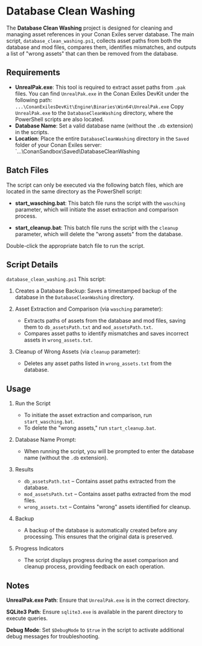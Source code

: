 # Database Clean Washing

The **Database Clean Washing** project is designed for cleaning and managing asset references in your Conan Exiles server database. The main script, `database_clean_washing.ps1`, collects asset paths from both the database and mod files, compares them, identifies mismatches, and outputs a list of "wrong assets" that can then be removed from the database.

## Requirements
- **UnrealPak.exe**: This tool is required to extract asset paths from `.pak` files. You can find `UnrealPak.exe` in the Conan Exiles DevKit under the following path: `...\ConanExilesDevKit\Engine\Binaries\Win64\UnrealPak.exe`
Copy `UnrealPak.exe` to the `DatabaseCleanWashing` directory, where the PowerShell scripts are also located.
- **Database Name**: Set a valid database name (without the `.db` extension) in the scripts.
- **Location**: Place the entire `DatabaseCleanWashing` directory in the `Saved` folder of your Conan Exiles server: `...\ConanSandbox\Saved\DatabaseCleanWashing

## Batch Files
The script can only be executed via the following batch files, which are located in the same directory as the PowerShell script:

- **start_wasching.bat**: This batch file runs the script with the `wasching` parameter, which will initiate the asset extraction and comparison process.

- **start_cleanup.bat**: This batch file runs the script with the `cleanup` parameter, which will delete the "wrong assets" from the database.

Double-click the appropriate batch file to run the script.

## Script Details
`database_clean_washing.ps1`
This script:

1. Creates a Database Backup: Saves a timestamped backup of the database in the `DatabaseCleanWashing` directory.

2. Asset Extraction and Comparison (via `wasching` parameter):

   - Extracts paths of assets from the database and mod files, saving them to `db_assetsPath.txt` and `mod_assetsPath.txt`.
   - Compares asset paths to identify mismatches and saves incorrect assets in `wrong_assets.txt`.
3. Cleanup of Wrong Assets (via `cleanup` parameter):

   - Deletes any asset paths listed in `wrong_assets.txt` from the database.
## Usage
1. Run the Script

   - To initiate the asset extraction and comparison, run `start_wasching.bat`.
   - To delete the "wrong assets," run `start_cleanup.bat`.
2. Database Name Prompt:

   - When running the script, you will be prompted to enter the database name (without the `.db` extension).
3. Results

   - `db_assetsPath.txt` – Contains asset paths extracted from the database.
   - `mod_assetsPath.txt` – Contains asset paths extracted from the mod files.
   - `wrong_assets.txt` – Contains "wrong" assets identified for cleanup.
4. Backup

   - A backup of the database is automatically created before any processing. This ensures that the original data is preserved.
5. Progress Indicators

   - The script displays progress during the asset comparison and cleanup process, providing feedback on each operation.
## Notes
**UnrealPak.exe Path**: Ensure that `UnrealPak.exe` is in the correct directory.

**SQLite3 Path**: Ensure `sqlite3.exe` is available in the parent directory to execute queries.

**Debug Mode**: Set `$DebugMode` to `$true` in the script to activate additional debug messages for troubleshooting.
